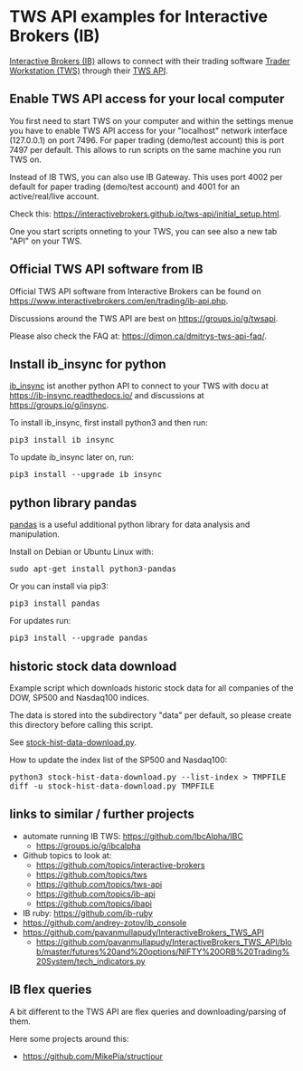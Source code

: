 TWS API examples for Interactive Brokers (IB)
=============================================

[Interactive Brokers (IB)](https://www.interactivebrokers.com/en/home.php) allows to connect with their
trading software [Trader Workstation (TWS)](https://www.interactivebrokers.com/en/trading/tws.php)
through their [TWS API](https://interactivebrokers.github.io/tws-api/).


Enable TWS API access for your local computer
---------------------------------------------

You first need to start TWS on your computer and within the settings menue you have to
enable TWS API access for your "localhost" network interface (127.0.0.1) on port 7496.
For paper trading (demo/test account) this is port 7497 per default.
This allows to run scripts on the same machine you run TWS on.

Instead of IB TWS, you can also use IB Gateway. This uses port 4002 per default for
paper trading (demo/test account) and 4001 for an active/real/live account.

Check this: <https://interactivebrokers.github.io/tws-api/initial_setup.html>.

One you start scripts onneting to your TWS, you can see also a new tab "API" on your TWS.


Official TWS API software from IB
---------------------------------

Official TWS API software from Interactive Brokers can be found on
<https://www.interactivebrokers.com/en/trading/ib-api.php>.

Discussions around the TWS API are best on <https://groups.io/g/twsapi>.

Please also check the FAQ at: <https://dimon.ca/dmitrys-tws-api-faq/>.


Install ib_insync for python
----------------------------

[ib_insync](https://github.com/erdewit/ib_insync) ist another python API to connect to your TWS
with docu at <https://ib-insync.readthedocs.io/> and
discussions at <https://groups.io/g/insync>.

To install ib_insync, first install python3 and then run:
<pre>
pip3 install ib_insync
</pre>

To update ib_insync later on, run:
<pre>
pip3 install --upgrade ib_insync
</pre>


python library pandas
---------------------

[pandas](https://pandas.pydata.org/) is a useful additional python library
for data analysis and manipulation.

Install on Debian or Ubuntu Linux with:
<pre>
sudo apt-get install python3-pandas
</pre>

Or you can install via pip3:
<pre>
pip3 install pandas
</pre>

For updates run:
<pre>
pip3 install --upgrade pandas
</pre>


historic stock data download
----------------------------

Example script which downloads historic stock data for all
companies of the DOW, SP500 and Nasdaq100 indices.

The data is stored into the subdirectory "data" per default,
so please create this directory before calling this script.

See [stock-hist-data-download.py](stock-hist-data-download.py).

How to update the index list of the SP500 and Nasdaq100:
<pre>
python3 stock-hist-data-download.py --list-index > TMPFILE
diff -u stock-hist-data-download.py TMPFILE
</pre>


links to similar / further projects
-----------------------------------

- automate running IB TWS: <https://github.com/IbcAlpha/IBC>
   - <https://groups.io/g/ibcalpha>
- Github topics to look at:
   - <https://github.com/topics/interactive-brokers>
   - <https://github.com/topics/tws>
   - <https://github.com/topics/tws-api>
   - <https://github.com/topics/ib-api>
   - <https://github.com/topics/ibapi>
- IB ruby: <https://github.com/ib-ruby>
- <https://github.com/andrey-zotov/ib_console>
- <https://github.com/pavanmullapudy/InteractiveBrokers_TWS_API>
   - <https://github.com/pavanmullapudy/InteractiveBrokers_TWS_API/blob/master/futures%20and%20options/NIFTY%20ORB%20Trading%20System/tech_indicators.py>


IB flex queries
---------------

A bit different to the TWS API are flex queries and downloading/parsing of them.

Here some projects around this:

- <https://github.com/MikePia/structjour>


